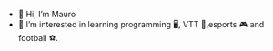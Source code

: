 - 👋 Hi, I’m Mauro
- 👀 I’m interested in learning programming 🖥️, VTT 🚴‍,esports 🎮 and football ⚽.

<!---
MauRoFMF/MauRoFMF is a ✨ special ✨ repository because its `README.md` (this file) appears on your GitHub profile.
You can click the Preview link to take a look at your changes.
--->
